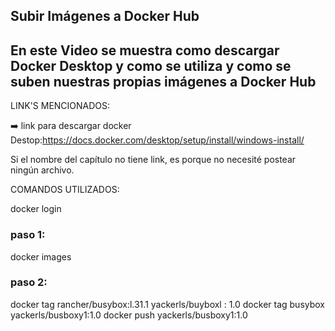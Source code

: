 ## Subir Imágenes a Docker Hub
## En este Video se muestra como descargar Docker Desktop y como se utiliza y como se suben nuestras propias imágenes a Docker Hub


LINK'S MENCIONADOS:




➡️ link para descargar docker Destop:https://docs.docker.com/desktop/setup/install/windows-install/

Si el nombre del capítulo no tiene link, es porque no necesité postear ningún archivo.

COMANDOS UTILIZADOS:



docker login

### paso 1:

docker images

### paso 2:

docker tag rancher/busybox:l.31.1 yackerls/buyboxl : 1.0
docker tag busybox yackerls/busboxy1:1.0
docker push yackerls/busboxy1:1.0